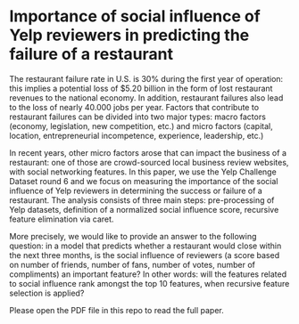# Importance of social influence of Yelp reviewers in  predicting the failure of a restaurant

The restaurant failure rate in U.S. is 30% during the first year of operation: this implies a potential loss of $5.20 billion in the form of lost restaurant revenues to the national economy. In addition, restaurant failures also lead to the loss of nearly 40.000 jobs per year. Factors that contribute to restaurant failures can be divided into two major types: macro factors (economy, legislation, new competition, etc.) and micro factors (capital, location, entrepreneurial incompetence, experience, leadership, etc.)

In recent years, other micro factors arose that can impact the business of a restaurant: one of those are crowd-sourced local business review websites, with social networking features. In this paper, we use the Yelp Challenge Dataset round 6 and we focus on measuring the importance of the social influence of Yelp reviewers in determining the success or failure of a restaurant. The analysis consists of three main steps: pre-processing of Yelp datasets, definition of a normalized social influence score, recursive feature elimination via caret.

More precisely, we would like to provide an answer to the following question: in a model that predicts whether a restaurant would close within the next three months, is the social influence of reviewers (a score based on number of friends, number of fans, number of votes, number of compliments) an important feature? In other words: will the features related to social influence rank amongst the top 10 features, when recursive feature selection is applied?

Please open the PDF file in this repo to read the full paper.
